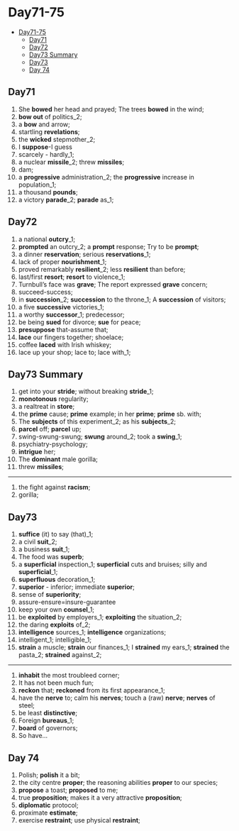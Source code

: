 # Day71-75

- [Day71-75](#day71-75)
  - [Day71](#day71)
  - [Day72](#day72)
  - [Day73 Summary](#day73-summary)
  - [Day73](#day73)
  - [Day 74](#day-74)

## Day71

1. She **bowed** her head and prayed; The trees **bowed** in the wind;
2. **bow out** of politics_2;
3. a **bow** and arrow;
4. startling **revelations**;
5. the **wicked** stepmother_2;
6. I **suppose**-I guess
7. scarcely - hardly_1;
8. a nuclear **missile**_2; threw **missiles**;
9. dam;
10. a **progressive** administration_2; the **progressive** increase in population_1;
11. a thousand **pounds**;
12. a victory **parade**_2; **parade** as_1;

## Day72

1. a national **outcry**_1;
2. **prompted** an outcry_2; a **prompt** response; Try to be **prompt**;
3. a dinner **reservation**; serious **reservations**_1;
4. lack of proper **nourishment**_1;
5. proved remarkably **resilient**_2; less **resilient** than before;
6. last/first **resort**; **resort** to violence_1;
7. Turnbull’s face was **grave**; The report expressed **grave** concern;
8. succeed-success;
9. in **succession**_2; **succession** to the throne_1; A **succession** of visitors;
10. a five **successive** victories_1;
11. a worthy **successor**_1; predecessor;
12. be being **sued** for divorce;  **sue** for peace;
13. **presuppose** that-assume that;
14. **lace** our fingers together;  shoelace;
15. coffee **laced** with Irish whiskey;
16. lace up your shop; lace to; lace with_1;

## Day73 Summary

1. get into your **stride**; without breaking **stride**_1;
2. **monotonous** regularity;
3. a realtreat in **store**;
4. the **prime** cause; **prime** example; in her **prime**; **prime** sb. with;
5. The **subjects** of this experiment_2; as his **subjects**_2;
6. **parcel** off; **parcel** up;
7. swing-swung-swung; **swung** around_2; took a **swing**_1;
8. psychiatry-psychology;
9. **intrigue** her;
10. The **dominant** male gorilla;
11. threw **missiles**;

---

1. the fight against **racism**;
2. gorilla;

## Day73

1. **suffice** (it) to say (that)_1;
2. a civil **suit**_2;
3. a business **suit**_1;
4. The food was **superb**;
5. a **superficial** inspection_1; **superficial** cuts and bruises; silly and **superficial**_1;
6. **superfluous** decoration_1;
7. **superior** - inferior;  immediate **superior**;
8. sense of **superiority**;
9. assure-ensure=insure-guarantee
10. keep your own **counsel**_1;
11. be **exploited** by employers_1; **exploiting** the situation_2;
12. the daring **exploits** of_2;
13. **intelligence** sources_1; **intelligence** organizations;
14. intelligent_1; intelligible_1;
15. **strain** a muscle; **strain** our finances_1; I **strained** my ears_1; **strained** the pasta_2; **strained** against_2;

---

1. **inhabit** the most troubleed corner;
2. It has not been much fun;
3. **reckon** that; **reckoned** from its first appearance_1;
4. have the **nerve** to; calm his **nerves**; touch a (raw) **nerve**; **nerves** of steel;
5. be least **distinctive**;
6. Foreign **bureaus**_1;
7. **board** of governors;
8. So have...

## Day 74

1. Polish; **polish** it a bit;
2. the city centre **proper**;  the reasoning abilities **proper** to our species;
3. **propose** a toast; **proposed** to me;
4. true **proposition**; makes it a very attractive **proposition**;
5. **diplomatic** protocol;
6. proximate **estimate**;
7. exercise **restraint**;  use physical **restraint**;
